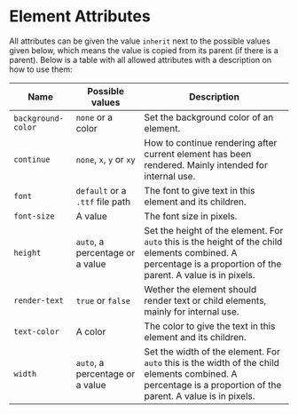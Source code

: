 
# Element Attributes

All attributes can be given the value `inherit` next to the possible values given below, which means the value is copied from its parent (if there is a parent). Below is a table with all allowed attributes with a description on how to use them:

| Name | Possible values | Description |
| --- | --- | --- |
| `background-color` | `none` or a color | Set the background color of an element. |
| `continue` | `none`, `x`, `y` or `xy` | How to continue rendering after current element has been rendered. Mainly intended for internal use. |
| `font` | `default` or a `.ttf` file path | The font to give text in this element and its children. |
| `font-size` | A value | The font size in pixels. |
| `height` | `auto`, a percentage or a value | Set the height of the element. For `auto` this is the height of the child elements combined. A percentage is a proportion of the parent. A value is in pixels. |
| `render-text` | `true` or `false` | Wether the element should render text or child elements, mainly for internal use. |
| `text-color` | A color | The color to give the text in this element and its children. |
| `width` | `auto`, a percentage or a value | Set the width of the element. For `auto` this is the width of the child elements combined. A percentage is a proportion of the parent. A value is in pixels. |
